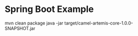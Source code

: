 Spring Boot Example
===================

mvn clean package
java -jar target/camel-artemis-core-1.0.0-SNAPSHOT.jar

